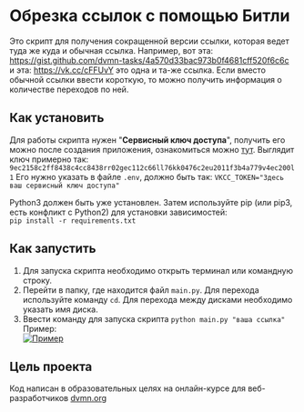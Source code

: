 # Обрезка ссылок с помощью Битли
Это скрипт для получения сокращенной версии ссылки, которая 
ведет туда же куда и обычная ссылка. Например, вот эта: 
https://gist.github.com/dvmn-tasks/4a570d33bac973b0f4681cff520f6c6c \
и эта: https://vk.cc/cFFUvY это одна и та-же ссылка. Если вместо обычной ссылки ввести короткую, то можно получить 
информация о количестве переходов по ней.
## Как установить

Для работы скрипта нужен "**Сервисный ключ доступа**", получить его можно после
создания приложения, ознакомиться можно 
[тут](https://id.vk.com/about/business/go/docs/ru/vkid/latest/vk-id/connection/tokens/service-token).
Выглядит ключ примерно так: `9ec2158c2ff8438c4cc8438rr02gec112c66ll76kk0476c2eu2011f3b4a779v4ec200l1`
Его нужно указать в файле `.env`, должно быть так: `VKCC_TOKEN="Здесь ваш сервисный ключ доступа"`

Python3 должен быть уже установлен. Затем используйте pip (или pip3, есть конфликт с Python2) для установки зависимостей:\
`pip install -r requirements.txt`

## Как запустить
1. Для запуска скрипта необходимо открыть терминал или командную строку.
2. Перейти в папку, где находится файл `main.py`. Для перехода используйте команду `cd`. Для перехода между 
дисками необходимо указать имя диска.
3. Ввести команду для запуска скрипта `python main.py "ваша ссылка"`\
Пример:\
[![Пример](https://i.postimg.cc/ZKhtWNSj/Screenshot-cmd.png)](https://postimg.cc/Dm5YD8mb)
## Цель проекта
Код написан в образовательных целях на онлайн-курсе для веб-разработчиков [dvmn.org](https://dvmn.org/)
